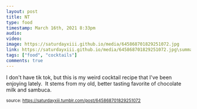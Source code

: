 ```yaml
---
layout: post
title: NT
type: food
timestamp: March 16th, 2021 8:33pm
audio: 
video: 
image: https://saturdayxiii.github.io/media/645868701829251072.jpg
link: https://saturdayxiii.github.io/media/645868701829251072.jpg\summary: I don't have tik tok, but this is my weird cocktail recipe that I've been enjoying lately. It stems from my old, better tasting favorite ...
tags: ["food", "cocktails"]
comments: true
---
```


I don't have tik tok, but this is my weird cocktail recipe that I've been enjoying lately.  It stems from my old, better tasting favorite of chocolate milk and sambuca.
<br/>
 
  
<small>source: https://saturdayxiii.tumblr.com/post/645868701829251072</small>